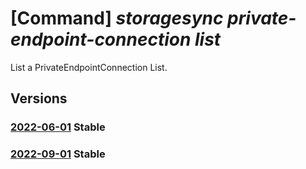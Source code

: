 # [Command] _storagesync private-endpoint-connection list_

List a PrivateEndpointConnection List.

## Versions

### [2022-06-01](/Resources/mgmt-plane/L3N1YnNjcmlwdGlvbnMve30vcmVzb3VyY2Vncm91cHMve30vcHJvdmlkZXJzL21pY3Jvc29mdC5zdG9yYWdlc3luYy9zdG9yYWdlc3luY3NlcnZpY2VzL3t9L3ByaXZhdGVlbmRwb2ludGNvbm5lY3Rpb25z/2022-06-01.xml) **Stable**

<!-- mgmt-plane /subscriptions/{}/resourcegroups/{}/providers/microsoft.storagesync/storagesyncservices/{}/privateendpointconnections 2022-06-01 -->

### [2022-09-01](/Resources/mgmt-plane/L3N1YnNjcmlwdGlvbnMve30vcmVzb3VyY2Vncm91cHMve30vcHJvdmlkZXJzL21pY3Jvc29mdC5zdG9yYWdlc3luYy9zdG9yYWdlc3luY3NlcnZpY2VzL3t9L3ByaXZhdGVlbmRwb2ludGNvbm5lY3Rpb25z/2022-09-01.xml) **Stable**

<!-- mgmt-plane /subscriptions/{}/resourcegroups/{}/providers/microsoft.storagesync/storagesyncservices/{}/privateendpointconnections 2022-09-01 -->
